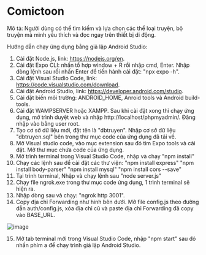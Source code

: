 # Comictoon

Mô tả: Người dùng có thể tìm kiếm và lựa chọn các thể loại truyện, bộ truyện mà mình yêu thích và đọc ngay trên thiết bị di động.

Hướng dẫn chạy ứng dụng bằng giả lập Android Studio:
1. Cài đặt Node.js, link: https://nodejs.org/en.
2. Cài đặt Expo CLI: nhấn tổ hợp window + R rồi nhập cmd, Enter. Nhập dòng lệnh sau rồi nhấn Enter để tiến hành cài đặt: "npx expo -h".
3. Cài đặt Visual Studio Code, link: https://code.visualstudio.com/download.
4. Cài đặt Android Studio, link: https://developer.android.com/studio.
5. Cài đặt biến môi trường: ANDROID_HOME, Anroid tools và Android build-tools.
6. Cài đặt WAMPSERVER hoặc XAMPP. Sau khi cài đặt xong thì chạy ứng dụng, mở trình duyệt web và nhập http://localhost/phpmyadmin/. Đăng nhập vào bằng user root.
7. Tạo cơ sở dữ liệu mới, đặt tên là "dbtruyen". Nhập cơ sở dữ liệu "dbtruyen.sql" bên trong thư mục code của ứng dụng đã tải về.
8. Mở Visual studio code, vào mục extension sau đó tìm Expo tools và cài đặt. Mở thư mục chứa code của ứng dụng.
9. Mở trình terminal trong Visual Studio Code, nhập và chạy "npm install"
10. Chạy các lệnh sau để cài đặt các thư viện:
    "npm install express"
    "npm install body-parser"
    "npm install mysql"
    "npm install cors --save"
11. Tại trình terminal, Nhập và chạy lệnh sau "node server.js"
12. Chạy file ngrok.exe trong thư mục code ứng dụng, 1 trình terminal sẽ hiện ra.
13. Nhập dòng sau và chạy: "ngrok http 3001".
14. Copy địa chỉ Forwarding như hình bên dưới. Mở file config.js theo đường dẫn auth/config.js, xóa địa chỉ cũ và paste địa chỉ Forwarding đã copy vào BASE_URL.

![image](https://github.com/thanhphat147/Comictoon/assets/32811788/cdfec2ef-49f9-499f-9b92-691e4c438800)

15. Mở tab terminal mới trong Visual Studio Code, nhập "npm start" sau đó nhấn phím a để chạy trình giả lập Android Studio.

